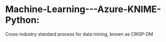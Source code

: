 # Machine-Learning---Azure-KNIME-Python:



Cross-industry standard process for data mining, known as CRISP-DM


